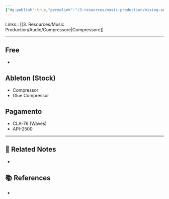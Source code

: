 ```yaml
---
{"dg-publish":true,"permalink":"/3-resources/music-production/mixing-and-mastering/plugin-compressore/","tags":["note"]}
---
```


Links:: [[3. Resources/Music Production/Audio/Compressore\|Compressore]]

---

## Free

- 


## Ableton (Stock)

- Compressor
- Glue Compressor


## Pagamento

- CLA-76 (Waves)
- API-2500



---


## 🔗 Related Notes

- 

## 📚 References

- 